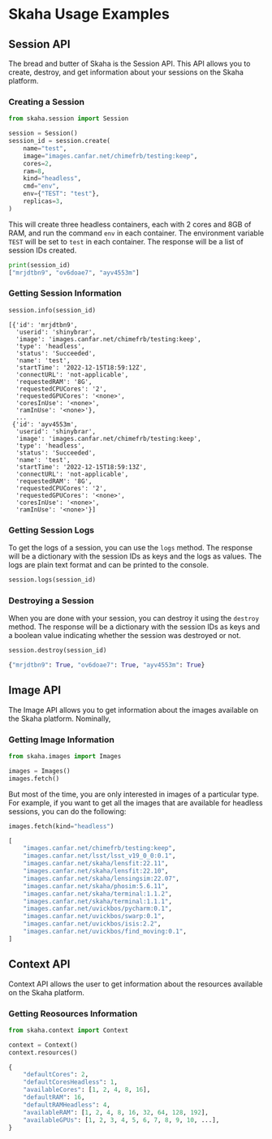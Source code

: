 # Skaha Usage Examples

## Session API

The bread and butter of Skaha is the Session API. This API allows you to create, destroy, and get information about your sessions on the Skaha platform.

### Creating a Session

```python title="Create a session"
from skaha.session import Session

session = Session()
session_id = session.create(
    name="test",
    image="images.canfar.net/chimefrb/testing:keep",
    cores=2,
    ram=8,
    kind="headless",
    cmd="env",
    env={"TEST": "test"},
    replicas=3,
)
```

This will create three headless containers, each with 2 cores and 8GB of RAM, and run the command `env` in each container. The environment variable `TEST` will be set to `test` in each container.
The response will be a list of session IDs created.

```python
print(session_id)
["mrjdtbn9", "ov6doae7", "ayv4553m"]
```

### Getting Session Information

```python title="Get session information"
session.info(session_id)
```

``` { .python .annotate }
[{'id': 'mrjdtbn9',
  'userid': 'shinybrar',
  'image': 'images.canfar.net/chimefrb/testing:keep',
  'type': 'headless',
  'status': 'Succeeded',
  'name': 'test',
  'startTime': '2022-12-15T18:59:12Z',
  'connectURL': 'not-applicable',
  'requestedRAM': '8G',
  'requestedCPUCores': '2',
  'requestedGPUCores': '<none>',
  'coresInUse': '<none>',
  'ramInUse': '<none>'},
  ...
 {'id': 'ayv4553m',
  'userid': 'shinybrar',
  'image': 'images.canfar.net/chimefrb/testing:keep',
  'type': 'headless',
  'status': 'Succeeded',
  'name': 'test',
  'startTime': '2022-12-15T18:59:13Z',
  'connectURL': 'not-applicable',
  'requestedRAM': '8G',
  'requestedCPUCores': '2',
  'requestedGPUCores': '<none>',
  'coresInUse': '<none>',
  'ramInUse': '<none>'}]
```

### Getting Session Logs

To get the logs of a session, you can use the `logs` method. The response will be a dictionary with the session IDs as keys and the logs as values.
The logs are plain text format and can be printed to the console.

```python title="Get session logs"
session.logs(session_id)
```

### Destroying a Session

When you are done with your session, you can destroy it using the `destroy` method.
The response will be a dictionary with the session IDs as keys and a boolean value indicating whether the session was destroyed or not.

```python title="Destroy a session"
session.destroy(session_id)
```

```python
{"mrjdtbn9": True, "ov6doae7": True, "ayv4553m": True}
```

## Image API

The Image API allows you to get information about the images available on the Skaha platform. Nominally, 

### Getting Image Information

```python title="Get image information"
from skaha.images import Images

images = Images()
images.fetch()
```

But most of the time, you are only interested in images of a particular type. For example, if you want to get all the images that are available for headless sessions, you can do the following:

```python title="Get headless image information"
images.fetch(kind="headless")
```

```python
[
    "images.canfar.net/chimefrb/testing:keep",
    "images.canfar.net/lsst/lsst_v19_0_0:0.1",
    "images.canfar.net/skaha/lensfit:22.11",
    "images.canfar.net/skaha/lensfit:22.10",
    "images.canfar.net/skaha/lensingsim:22.07",
    "images.canfar.net/skaha/phosim:5.6.11",
    "images.canfar.net/skaha/terminal:1.1.2",
    "images.canfar.net/skaha/terminal:1.1.1",
    "images.canfar.net/uvickbos/pycharm:0.1",
    "images.canfar.net/uvickbos/swarp:0.1",
    "images.canfar.net/uvickbos/isis:2.2",
    "images.canfar.net/uvickbos/find_moving:0.1",
]
```

## Context API

Context API allows the user to get information about the resources available on the Skaha platform.

### Getting Reosources Information

```python title="Get context information"
from skaha.context import Context

context = Context()
context.resources()
```

```python
{
    "defaultCores": 2,
    "defaultCoresHeadless": 1,
    "availableCores": [1, 2, 4, 8, 16],
    "defaultRAM": 16,
    "defaultRAMHeadless": 4,
    "availableRAM": [1, 2, 4, 8, 16, 32, 64, 128, 192],
    "availableGPUs": [1, 2, 3, 4, 5, 6, 7, 8, 9, 10, ...],
}
```
